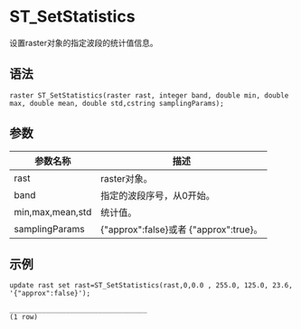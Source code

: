 # ST\_SetStatistics

设置raster对象的指定波段的统计值信息。

## 语法

```
raster ST_SetStatistics(raster rast, integer band, double min, double max, double mean, double std,cstring samplingParams);
```

## 参数

|参数名称|描述|
|----|--|
|rast|raster对象。|
|band|指定的波段序号，从0开始。|
|min,max,mean,std|统计值。|
|samplingParams|\{"approx":false\}或者 \{"approx":true\}。|

## 示例

```
update rast set rast=ST_SetStatistics(rast,0,0.0 , 255.0, 125.0, 23.6, '{"approx":false}');

__________________________________
(1 row)
```

